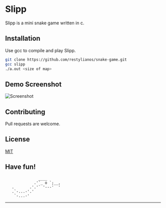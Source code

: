 #  Slipp

Slipp is a mini snake game written in c.
## Installation

Use gcc to compile and play Slipp.

```bash
git clone https://github.com/restylianos/snake-game.git
gcc slipp
./a.out <size of map>
```

## Demo Screenshot
![Screenshot](https://github.com/restylianos/snake-game/blob/master/preview/demo.jpg)



## Contributing
Pull requests are welcome.

## License
[MIT](https://choosealicense.com/licenses/mit/)
##
Have fun!
-----------------------------------------------
                   ____
                 .'`_ o `;__,
       .       .'.'` '---'  '            
       .`-...-'.'
        `-...-'
------------------------------------------------

